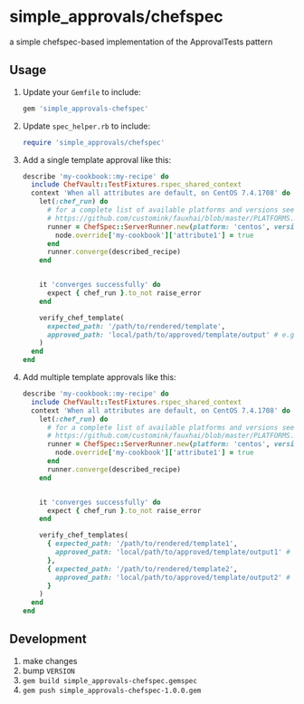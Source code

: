# simple_approvals/chefspec

a simple chefspec-based implementation of the ApprovalTests pattern

## Usage

1. Update your `Gemfile` to include:

    ```ruby
    gem 'simple_approvals-chefspec'
    ```

1. Update `spec_helper.rb` to include:

    ```ruby
    require 'simple_approvals/chefspec'
    ```

1. Add a single template approval like this:

    ```ruby
    describe 'my-cookbook::my-recipe' do
      include ChefVault::TestFixtures.rspec_shared_context
      context 'When all attributes are default, on CentOS 7.4.1708' do
        let(:chef_run) do
          # for a complete list of available platforms and versions see:
          # https://github.com/customink/fauxhai/blob/master/PLATFORMS.md
          runner = ChefSpec::ServerRunner.new(platform: 'centos', version: '7.4.1708') do |node, server|
            node.override['my-cookbook']['attribute1'] = true
          end
          runner.converge(described_recipe)
        end


        it 'converges successfully' do
          expect { chef_run }.to_not raise_error
        end

        verify_chef_template(
          expected_path: '/path/to/rendered/template',
          approved_path: 'local/path/to/approved/template/output' # e.g. test/fixtures/approvals/logfile.xml
        )
      end
    end
    ```

1. Add multiple template approvals like this:

    ```ruby
    describe 'my-cookbook::my-recipe' do
      include ChefVault::TestFixtures.rspec_shared_context
      context 'When all attributes are default, on CentOS 7.4.1708' do
        let(:chef_run) do
          # for a complete list of available platforms and versions see:
          # https://github.com/customink/fauxhai/blob/master/PLATFORMS.md
          runner = ChefSpec::ServerRunner.new(platform: 'centos', version: '7.4.1708') do |node, server|
            node.override['my-cookbook']['attribute1'] = true
          end
          runner.converge(described_recipe)
        end


        it 'converges successfully' do
          expect { chef_run }.to_not raise_error
        end

        verify_chef_templates(
          { expected_path: '/path/to/rendered/template1',
            approved_path: 'local/path/to/approved/template/output1' # e.g. test/fixtures/approvals/logfile1.xml
          },
          { expected_path: '/path/to/rendered/template2',
            approved_path: 'local/path/to/approved/template/output2' # e.g. test/fixtures/approvals/logfile2.xml
          }
        )
      end
    end
    ```

## Development

1. make changes
2. bump `VERSION`
3. `gem build simple_approvals-chefspec.gemspec`
4. `gem push simple_approvals-chefspec-1.0.0.gem`
